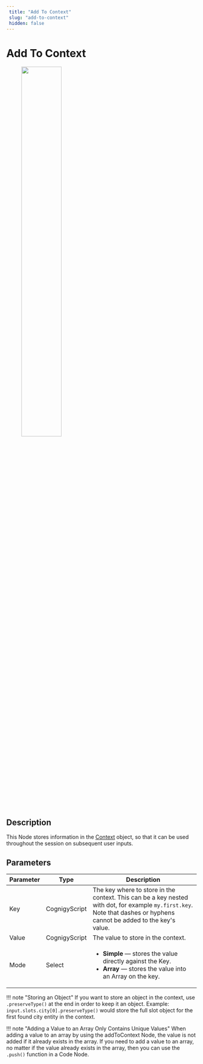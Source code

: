```yaml
---
 title: "Add To Context" 
 slug: "add-to-context" 
 hidden: false 
---
```

# Add To Context

<figure>
  <img class="image-center" src="../../../../../_assets/ai/build/node-reference/logic/add-to-context.png" width="50%" />
</figure>

## Description

This Node stores information in the [Context](../../../test/interaction-panel/context.md) object, so that it can be used throughout the session on subsequent user inputs. 

## Parameters

| Parameter | Type          | Description                                                                                                                                                           |
|-----------|---------------|-----------------------------------------------------------------------------------------------------------------------------------------------------------------------|
| Key       | CognigyScript | The key where to store in the context. This can be a key nested with dot, for example `my.first.key`. Note that dashes or hyphens cannot be added to the key's value. |
| Value     | CognigyScript | The value to store in the context.                                                                                                                                    |
| Mode      | Select        | <ul><li>**Simple** — stores the value directly against the Key.</li><li>**Array** — stores the value into an Array on the key.</li></ul>                              |

!!! note "Storing an Object"
    If you want to store an object in the context, use `.preserveType()` at the end in order to keep it an object. Example: `input.slots.city[0].preserveType()` would store the full slot object for the first found city entity in the context.

!!! note "Adding a Value to an Array Only Contains Unique Values"
    When adding a value to an array by using the addToContext Node, the value is not added if it already exists in the array. If you need to add a value to an array, no matter if the value already exists in the array, then you can use the `.push()` function in a Code Node.